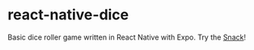# react-native-dice
Basic dice roller game written in React Native with Expo.
Try the [Snack](https://snack.expo.io/@beevatsyu/react-native-dice)!
